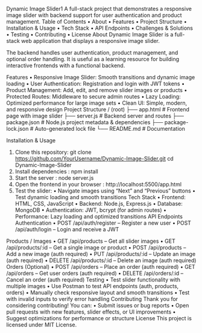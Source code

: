 Dynamic Image Slider1
          A full-stack project that demonstrates a responsive image slider with backend support for user authentication and product management.
Table of Contents
•	About
•	Features
•	Project Structure
•	Installation & Usage
•	Tech Stack
•	API Endpoints
•	Challenges & Solutions
•	Testing
•	Contributing
•	License
About
Dynamic Image Slider is a full-stack web application that displays a responsive image slider.

The backend handles user authentication, product management, and optional order handling.
It is useful as a learning resource for building interactive frontends with a functional backend.

Features
•	Responsive Image Slider: Smooth transitions and dynamic image loading
•	User Authentication: Registration and login with JWT tokens
•	Product Management: Add, edit, and remove slider images or products
•	Protected Routes: Middleware to secure admin routes
•	Lazy Loading: Optimized performance for large image sets
•	Clean UI: Simple, modern, and responsive design
Project Structure
/ (root)
├── app.html             # Frontend page with image slider
├── server.js            # Backend server and routes
├── package.json         # Node.js project metadata & dependencies
├── package-lock.json    # Auto-generated lock file
└── README.md            # Documentation


Installation & Usage
1.	Clone this repository:
git clone https://github.com/YourUsername/Dynamic-Image-Slider.git
cd Dynamic-Image-Slider
2.	Install dependencies :  npm install
3.	Start the server :   node server.js
4.	Open the frontend in your browser : http://localhost:5500/app.html
5.	Test the slider:
•	Navigate images using “Next” and “Previous” buttons
•	Test dynamic loading and smooth transitions
Tech Stack
•	Frontend: HTML, CSS, JavaScript
•	Backend: Node.js, Express.js
•	Database: MongoDB
•	Authentication: JWT, bcrypt (for admin routes)
•	Performance: Lazy loading and optimized transitions
API Endpoints
Authentication
•	POST /api/auth/register – Register a new user
•	POST /api/auth/login – Login and receive a JWT

Products / Images
•	GET /api/products – Get all slider images
•	GET /api/products/:id – Get a single image or product
•	POST /api/products – Add a new image (auth required)
•	PUT /api/products/:id – Update an image (auth required)
•	DELETE /api/products/:id – Delete an image (auth required)
Orders (Optional)
•	POST /api/orders – Place an order (auth required)
•	GET /api/orders – Get user orders (auth required)
•	DELETE /api/orders/:id – Cancel an order (auth required)
Testing
•	Test slider functionality with multiple images
•	Use Postman to test API endpoints (auth, products, orders)
•	Manually check responsive layout and smooth transitions
•	Test with invalid inputs to verify error handling
Contributing
Thank you for considering contributing! You can:
•	Submit issues or bug reports
•	Open pull requests with new features, slider effects, or UI improvements
•	Suggest optimizations for performance or structure
License
This project is licensed under MIT License.
